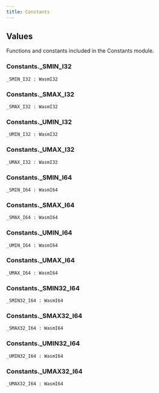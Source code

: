 ```yaml
---
title: Constants
---
```


## Values

Functions and constants included in the Constants module.

### Constants.**_SMIN_I32**

```grain
_SMIN_I32 : WasmI32
```

### Constants.**_SMAX_I32**

```grain
_SMAX_I32 : WasmI32
```

### Constants.**_UMIN_I32**

```grain
_UMIN_I32 : WasmI32
```

### Constants.**_UMAX_I32**

```grain
_UMAX_I32 : WasmI32
```

### Constants.**_SMIN_I64**

```grain
_SMIN_I64 : WasmI64
```

### Constants.**_SMAX_I64**

```grain
_SMAX_I64 : WasmI64
```

### Constants.**_UMIN_I64**

```grain
_UMIN_I64 : WasmI64
```

### Constants.**_UMAX_I64**

```grain
_UMAX_I64 : WasmI64
```

### Constants.**_SMIN32_I64**

```grain
_SMIN32_I64 : WasmI64
```

### Constants.**_SMAX32_I64**

```grain
_SMAX32_I64 : WasmI64
```

### Constants.**_UMIN32_I64**

```grain
_UMIN32_I64 : WasmI64
```

### Constants.**_UMAX32_I64**

```grain
_UMAX32_I64 : WasmI64
```

